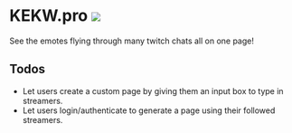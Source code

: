 # KEKW.pro ![](https://cdn.betterttv.net/emote/5e9c6c187e090362f8b0b9e8/2x)

See the emotes flying through many twitch chats all on one page!

## Todos
* Let users create a custom page by giving them an input box to type in streamers.
* Let users login/authenticate to generate a page using their followed streamers.
